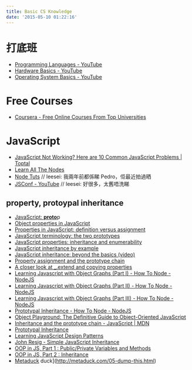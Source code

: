 ```yaml
---
title: Basic CS Knowledge
date: '2015-05-10 01:22:16'
---
```


# 打底班
- [Programming Languages - YouTube](https://www.youtube.com/playlist?list=PL7141DE955793D3F0)
- [Hardware Basics - YouTube](https://www.youtube.com/watch?v=9-KUm9YpPm0)
- [Operating System Basics - YouTube](https://www.youtube.com/watch?v=9GDX-IyZ_C8)

# Free Courses
- [Coursera - Free Online Courses From Top Universities](https://www.coursera.org/courses?courseType=v2.ondemand)

# JavaScript
- [JavaScript Not Working? Here are 10 Common JavaScript Problems | Toptal](http://www.toptal.com/javascript/10-most-common-javascript-mistakes)
- [Learn All The Nodes](http://www.learnallthenodes.com/)
- [Node Tuts](http://nodetuts.com/index.html) // leesei: 我兩年前都係睇 Pedro，佢最近拍過晒
- [JSConf - YouTube](https://www.youtube.com/user/jsconfeu/playlists?view=1&sort=dd) // leesei: 好很多，太舊唔洗睇

## property, protoypal inheritance

- [JavaScript: **proto**](http://www.2ality.com/2012/10/proto.html)p
- [Object properties in JavaScript](http://www.2ality.com/2012/10/javascript-properties.html)
- [Properties in JavaScript: definition versus assignment](http://www.2ality.com/2012/08/property-definition-assignment.html)
- [JavaScript terminology: the two prototypes](http://www.2ality.com/2013/01/two-prototypes.html)
- [JavaScript properties: inheritance and enumerability](http://www.2ality.com/2011/07/js-properties.html)
- [JavaScript inheritance by example](http://www.2ality.com/2012/01/js-inheritance-by-example.html)
- [JavaScript inheritance: beyond the basics (video)](http://www.2ality.com/2012/11/js-inheritance-beyond-basics.html)
- [Property assignment and the prototype chain](http://www.2ality.com/2012/11/property-assignment-prototype-chain.html)
- [A closer look at \_.extend and copying properties](http://www.2ality.com/2012/08/underscore-extend.html)
- [Learning Javascript with Object Graphs (Part I) - How To Node - NodeJS](http://howtonode.org/object-graphs)
- [Learning Javascript with Object Graphs (Part II) - How To Node - NodeJS](http://howtonode.org/object-graphs-2)
- [Learning Javascript with Object Graphs (Part III) - How To Node - NodeJS](http://howtonode.org/object-graphs-3)
- [Prototypal Inheritance - How To Node - NodeJS](http://howtonode.org/prototypical-inheritance)
- [Object Playground: The Definitive Guide to Object-Oriented JavaScript](http://www.objectplayground.com/)
- [Inheritance and the prototype chain - JavaScript | MDN](https://developer.mozilla.org/en-US/docs/Web/JavaScript/Inheritance_and_the_prototype_chain)
- [Prototypal Inheritance](http://javascript.crockford.com/prototypal.html)
- [Learning JavaScript Design Patterns](http://addyosmani.com/resources/essentialjsdesignpatterns/book/#prototypepatternjavascript)
- [John Resig - Simple JavaScript Inheritance](http://ejohn.org/blog/simple-javascript-inheritance/)
- [OOP in JS, Part 1 : Public/Private Variables and Methods](http://phrogz.net/JS/classes/OOPinJS.html)
- [OOP in JS, Part 2 : Inheritance](http://phrogz.net/JS/classes/OOPinJS2.html)
- [Metaduck](http://metaduck.com/05-dump-this.html) duck](<http://metaduck.com/05-dump-this.html>)
